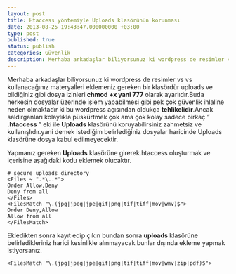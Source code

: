 ```yaml
---
layout: post
title: Htaccess yöntemiyle Uploads klasörünün korunması
date: 2013-08-25 19:43:47.000000000 +03:00
type: post
published: true
status: publish
categories: Güvenlik
description: Merhaba arkadaşlar biliyorsunuz ki wordpress de resimler vs vs kullanacağınız materyalleri eklemeniz gereken bir klasördür uploads klasorunu
---
```


Merhaba arkadaşlar biliyorsunuz ki wordpress de resimler vs vs kullanacağınız materyalleri eklemeniz gereken bir klasördür uploads ve bildiğiniz gibi dosya izinleri **chmod +x yani 777** olarak ayarlıdır.Buda herkesin dosyalar üzerinde işlem yapabilmesi gibi pek çok güvenlik ihlaline neden olmaktadır ki bu wordpress açısından oldukça **tehlikelidir**.Ancak saldırganları kolaylıkla püskürtmek çok ama çok kolay sadece birkaç ” **.htaccess** ” eki ile **Uploads** klasörünü koruyabilirsiniz zahmetsiz ve kullanışlıdır.yani demek istediğim belirlediğiniz dosyalar haricinde Uploads klasörüne dosya kabul edilmeyecektir.

Yapmanız gereken **Uploads** klasörüne girerek.htaccess oluşturmak ve içerisine aşağıdaki kodu eklemek olucaktır.

    # secure uploads directory
    <Files ~ ".*\..*">
    Order Allow,Deny
    Deny from all
    </Files>
    <FilesMatch "\.(jpg|jpeg|jpe|gif|png|tif|tiff|mov|wmv)$">
    Order Deny,Allow
    Allow from all
    </FilesMatch>

Ekledikten sonra kayıt edip çıkın bundan sonra **uploads** klasörüne belirledikleriniz harici kesinlikle alınmayacak.bunlar dışında ekleme yapmak istiyorsanız.

    <FilesMatch "\.(jpg|jpeg|jpe|gif|png|tif|tiff|mov|wmv|zip|pdf)$">
